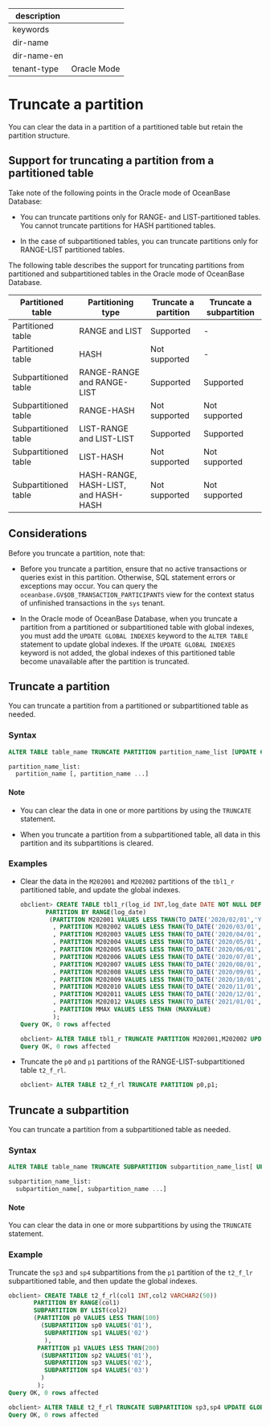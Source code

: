 |description||
|---|---|
|keywords||
|dir-name||
|dir-name-en||
|tenant-type|Oracle Mode|

# Truncate a partition

You can clear the data in a partition of a partitioned table but retain the partition structure.

## Support for truncating a partition from a partitioned table

Take note of the following points in the Oracle mode of OceanBase Database:

* You can truncate partitions only for RANGE- and LIST-partitioned tables. You cannot truncate partitions for HASH partitioned tables.

* In the case of subpartitioned tables, you can truncate partitions only for RANGE-LIST partitioned tables.

The following table describes the support for truncating partitions from partitioned and subpartitioned tables in the Oracle mode of OceanBase Database.

| Partitioned table | Partitioning type | Truncate a partition | Truncate a subpartition |
|-------|------------------------------------------|---------------|---------------|
| Partitioned table | RANGE and LIST | Supported | - |
| Partitioned table | HASH | Not supported | - |
| Subpartitioned table | RANGE-RANGE and RANGE-LIST | Supported | Supported |
| Subpartitioned table | RANGE-HASH | Not supported | Not supported |
| Subpartitioned table | LIST-RANGE and LIST-LIST | Supported | Supported |
| Subpartitioned table | LIST-HASH | Not supported | Not supported |
| Subpartitioned table | HASH-RANGE, HASH-LIST, and HASH-HASH | Not supported | Not supported |

## Considerations

Before you truncate a partition, note that:

* Before you truncate a partition, ensure that no active transactions or queries exist in this partition. Otherwise, SQL statement errors or exceptions may occur. You can query the `oceanbase.GV$OB_TRANSACTION_PARTICIPANTS` view for the context status of unfinished transactions in the `sys` tenant.

* In the Oracle mode of OceanBase Database, when you truncate a partition from a partitioned or subpartitioned table with global indexes, you must add the `UPDATE GLOBAL INDEXES` keyword to the `ALTER TABLE` statement to update global indexes. If the `UPDATE GLOBAL INDEXES` keyword is not added, the global indexes of this partitioned table become unavailable after the partition is truncated.

## Truncate a partition

You can truncate a partition from a partitioned or subpartitioned table as needed.

### Syntax

```sql
ALTER TABLE table_name TRUNCATE PARTITION partition_name_list [UPDATE GLOBAL INDEXES];

partition_name_list:
  partition_name [, partition_name ...]
```

  <main id="notice" type='explain'>
    <h4>Note</h4>
    <ul>
    <li>
    <p>You can clear the data in one or more partitions by using the <code>TRUNCATE</code> statement. </p>
    </li>
    <li>
    <p>When you truncate a partition from a subpartitioned table, all data in this partition and its subpartitions is cleared. </p>
    </li>
    </ul>
  </main>

### Examples

* Clear the data in the `M202001` and `M202002` partitions of the `tbl1_r` partitioned table, and update the global indexes.

   ```sql
   obclient> CREATE TABLE tbl1_r(log_id INT,log_date DATE NOT NULL DEFAULT SYSDATE)
          PARTITION BY RANGE(log_date)
           (PARTITION M202001 VALUES LESS THAN(TO_DATE('2020/02/01','YYYY/MM/DD'))
            , PARTITION M202002 VALUES LESS THAN(TO_DATE('2020/03/01','YYYY/MM/DD'))
            , PARTITION M202003 VALUES LESS THAN(TO_DATE('2020/04/01','YYYY/MM/DD'))
            , PARTITION M202004 VALUES LESS THAN(TO_DATE('2020/05/01','YYYY/MM/DD'))
            , PARTITION M202005 VALUES LESS THAN(TO_DATE('2020/06/01','YYYY/MM/DD'))
            , PARTITION M202006 VALUES LESS THAN(TO_DATE('2020/07/01','YYYY/MM/DD'))
            , PARTITION M202007 VALUES LESS THAN(TO_DATE('2020/08/01','YYYY/MM/DD'))
            , PARTITION M202008 VALUES LESS THAN(TO_DATE('2020/09/01','YYYY/MM/DD'))
            , PARTITION M202009 VALUES LESS THAN(TO_DATE('2020/10/01','YYYY/MM/DD'))
            , PARTITION M202010 VALUES LESS THAN(TO_DATE('2020/11/01','YYYY/MM/DD'))
            , PARTITION M202011 VALUES LESS THAN(TO_DATE('2020/12/01','YYYY/MM/DD'))
            , PARTITION M202012 VALUES LESS THAN(TO_DATE('2021/01/01','YYYY/MM/DD'))
            , PARTITION MMAX VALUES LESS THAN (MAXVALUE)
            );
   Query OK, 0 rows affected

   obclient> ALTER TABLE tbl1_r TRUNCATE PARTITION M202001,M202002 UPDATE GLOBAL INDEXES;
   Query OK, 0 rows affected
   ```

* Truncate the `p0` and `p1` partitions of the RANGE-LIST-subpartitioned table `t2_f_rl`.

   ```sql
   obclient> ALTER TABLE t2_f_rl TRUNCATE PARTITION p0,p1;
   ```

## Truncate a subpartition

You can truncate a partition from a subpartitioned table as needed.

### Syntax

```sql
ALTER TABLE table_name TRUNCATE SUBPARTITION subpartition_name_list[ UPDATE GLOBAL INDEXES ];

subpartition_name_list:
  subpartition_name[, subpartition_name ...]
```

  <main id="notice" type='explain'>
    <h4>Note</h4>
    <p>You can clear the data in one or more subpartitions by using the <code>TRUNCATE</code> statement. </p>
  </main>

### Example

Truncate the `sp3` and `sp4` subpartitions from the `p1` partition of the `t2_f_lr` subpartitioned table, and then update the global indexes.

```sql
obclient> CREATE TABLE t2_f_rl(col1 INT,col2 VARCHAR2(50))
       PARTITION BY RANGE(col1)
       SUBPARTITION BY LIST(col2)
       (PARTITION p0 VALUES LESS THAN(100)
         (SUBPARTITION sp0 VALUES('01'),
          SUBPARTITION sp1 VALUES('02')
          ),
        PARTITION p1 VALUES LESS THAN(200)
         (SUBPARTITION sp2 VALUES('01'),
          SUBPARTITION sp3 VALUES('02'),
          SUBPARTITION sp4 VALUES('03')
         )
        );
Query OK, 0 rows affected

obclient> ALTER TABLE t2_f_rl TRUNCATE SUBPARTITION sp3,sp4 UPDATE GLOBAL INDEXES;
Query OK, 0 rows affected
```
